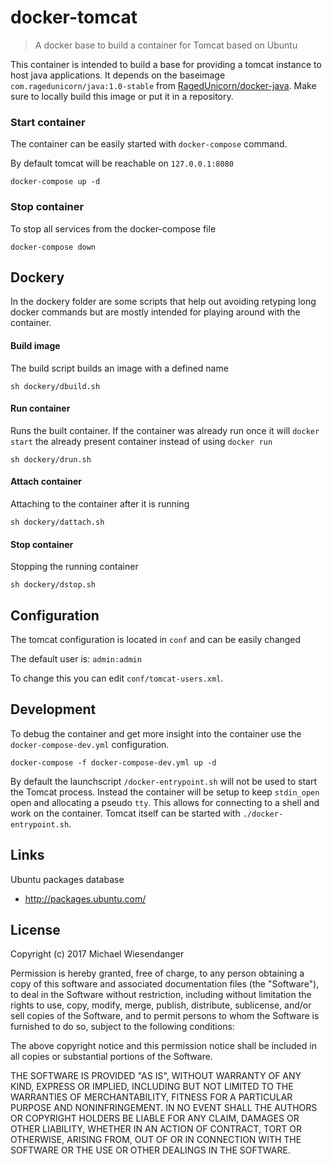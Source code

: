 # docker-tomcat

> A docker base to build a container for Tomcat based on Ubuntu

This container is intended to build a base for providing a tomcat instance to host java applications. It depends on the baseimage `com.ragedunicorn/java:1.0-stable` from [RagedUnicorn/docker-java](https://github.com/RagedUnicorn/docker-java). Make sure to locally build this image or put it in a repository.

### Start container

The container can be easily started with `docker-compose` command.

By default tomcat will be reachable on `127.0.0.1:8080`


```
docker-compose up -d
```

### Stop container

To stop all services from the docker-compose file

```
docker-compose down
```

## Dockery

In the dockery folder are some scripts that help out avoiding retyping long docker commands but are mostly intended for playing around with the container.

#### Build image

The build script builds an image with a defined name

```
sh dockery/dbuild.sh
```

#### Run container

Runs the built container. If the container was already run once it will `docker start` the already present container instead of using `docker run`

```
sh dockery/drun.sh
```

#### Attach container

Attaching to the container after it is running

```
sh dockery/dattach.sh
```

#### Stop container

Stopping the running container

```
sh dockery/dstop.sh
```

## Configuration

The tomcat configuration is located in `conf` and can be easily changed

The default user is:
`admin:admin`

To change this you can edit `conf/tomcat-users.xml`.

## Development

To debug the container and get more insight into the container use the `docker-compose-dev.yml`
configuration.

```
docker-compose -f docker-compose-dev.yml up -d
```

By default the launchscript `/docker-entrypoint.sh` will not be used to start the Tomcat process. Instead the container will be setup to keep `stdin_open` open and allocating a pseudo `tty`. This allows for connecting to a shell and work on the container. Tomcat itself can be started with `./docker-entrypoint.sh`.

## Links

Ubuntu packages database
- http://packages.ubuntu.com/

## License

Copyright (c) 2017 Michael Wiesendanger

Permission is hereby granted, free of charge, to any person obtaining
a copy of this software and associated documentation files (the
"Software"), to deal in the Software without restriction, including
without limitation the rights to use, copy, modify, merge, publish,
distribute, sublicense, and/or sell copies of the Software, and to
permit persons to whom the Software is furnished to do so, subject to
the following conditions:

The above copyright notice and this permission notice shall be
included in all copies or substantial portions of the Software.

THE SOFTWARE IS PROVIDED "AS IS", WITHOUT WARRANTY OF ANY KIND,
EXPRESS OR IMPLIED, INCLUDING BUT NOT LIMITED TO THE WARRANTIES OF
MERCHANTABILITY, FITNESS FOR A PARTICULAR PURPOSE AND
NONINFRINGEMENT. IN NO EVENT SHALL THE AUTHORS OR COPYRIGHT HOLDERS BE
LIABLE FOR ANY CLAIM, DAMAGES OR OTHER LIABILITY, WHETHER IN AN ACTION
OF CONTRACT, TORT OR OTHERWISE, ARISING FROM, OUT OF OR IN CONNECTION
WITH THE SOFTWARE OR THE USE OR OTHER DEALINGS IN THE SOFTWARE.
